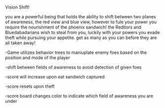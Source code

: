 Vision Shift!

you are a powerful being that holds the ability to shift between two planes of awareness, the red view and blue view, however to fule your power you require the nourishment of the phoenix sandwich! the Reditors and Bluedabadarians wish to steal from you, luckily with your powers you evade theft while pursuing your appetite. get as many as you can before they are all taken away!

-Game utilizes behavior trees to maniuplate enemy foes based on the position and mode of the player

-shift between fields of awareness to avoid detection of given foes

-score will increase upon eat sandwich captured

-score resets upon theft

-score board changes color to indicate which field of awareness you are under
